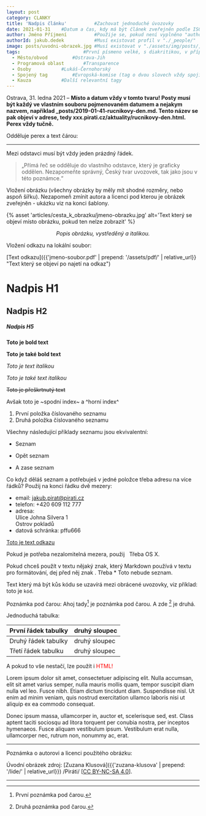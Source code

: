 ```yaml
---
layout: post
category: CLANKY
title: 'Nadpis článku'			#Zachovat jednoduché úvozovky
date: 2021-01-31	#Datum a čas, kdy má být článek zveřejněn podle ISO8601
author: Jméno Příjmení			#Použije se, pokud není vyplněno "authorId"
authorId: jakub.dedek			#Musí existovat profil v "./_people/"
image: posts/uvodni-obrazek.jpg	#Musí existovat v "./assets/img/posts/, rozlišení 1200x628px"
tags:						#První písmeno velké, s diakritikou, v případě dvou slov (např. jméno a příjmení) spojené pomlčkou. Seznam již použitých tagů je zde: https://mrak.pirati.cz/s/aJM27bpD7QfDCwg
  - Město/obvod			#Ostrava-Jih
  - Programová oblast		#Transparence
  - Osoby			#Lukáš-Černohorský
  - Spojený tag			#Evropská-komise (tag o dvou slovech vždy spojit pomocí "-")
  - Kauza			#Další relevantní tagy
---
```


Ostrava, 31. ledna 2021 – **Místo a datum vždy v tomto tvaru! Posty musí být každý ve vlastním souboru pojmenovaném datumem a nejakym nazvem, například _posts/2019-01-41-rucnikovy-den.md. Tento název se pak objeví v adrese, tedy xxx.pirati.cz/aktuality/rucnikovy-den.html. Perex vždy tučně.**

Odděluje perex a text čárou:
<hr />

Mezi odstavci musí být vždy jeden prázdný řádek.

> „Přímá řeč se odděluje do vlastního odstavce, který je graficky oddělen. Nezapomeňte správný, Český tvar uvozovek, tak jako jsou v této poznámce.“

Vložení obrázku (všechny obrázky by měly mít shodné rozměry, nebo aspoň šířku). Nezapomeň zmínit autora a licenci pod kterou je obrázek zveřejněn - ukázku viz na konci šablony.

{% asset 'articles/cesta_k_obrazku/jmeno-obrazku.jpg' alt='Text který se objeví místo obrázku, pokud ten nelze zobrazit' %}

<p style="text-align: center">
<i>Popis obrázku, vystředěný a italikou.</i>
</p>

Vložení odkazu na lokální soubor:

[Text odkazu]({{'jmeno-soubor.pdf' | prepend: '/assets/pdf/' | relative_url}} "Text který se objeví po najetí na odkaz")

# Nadpis H1

## Nadpis H2

##### Nadpis H5

**Toto je bold text**

__Toto je také bold text__

*Toto je text italikou*

_Toto je také text italikou_

~~Toto je přeškrtnutý text~~

Avšak toto je ~spodní index~  a ^horní index^

1. První položka číslovaného seznamu
2. Druhá položka číslovaného seznamu

Všechny následující příklady seznamu jsou ekvivalentní:

* Seznam

- Opět seznam

+ A zase seznam

Co když děláš seznam a potřebuješ v jedné položce třeba adresu na více řádků? Použij na konci řádku dvě mezery:

- email: jakub.pirat@pirati.cz
- telefon: +420 609 112 777
- adresa:  
Ulice Johna Silvera 1  
Ostrov pokladů  
- datová schránka: pffu666

[Toto je text odkazu](https://www.pirati.cz "Text který se objeví po najetí na odkaz")

Pokud je potřeba nezalomitelná mezera, použij &nbsp;
Třeba OS&nbsp;X.

Pokud chceš použít v textu nějaký znak, který Markdown používá v textu pro formátování, dej před něj znak \.
Třeba \* Toto nebude seznam.

Text který má být kůs kódu se uzavírá mezi obrácené uvozovky, viz příklad:
 toto je `kód`.

Poznámka pod čarou:
Ahoj tady[^1] je poznámka pod čarou. A zde [^2] je druhá.

[^1]: První poznámka pod čarou.
[^2]: Druhá poznámka pod čarou.

Jednoduchá tabulka:

| **První řádek tabulky** | **druhý sloupec** |
|---|---|
| Druhý řádek tabulky | druhý sloupec |
| Třetí řádek tabulku | druhý sloupec |

A pokud to vše nestačí, lze použít i  <font color="red">HTML!</font>

Lorem ipsum dolor sit amet, consectetuer adipiscing elit. Nulla accumsan, elit sit amet varius semper, nulla mauris mollis quam, tempor suscipit diam nulla vel leo. Fusce nibh. Etiam dictum tincidunt diam. Suspendisse nisl. Ut enim ad minim veniam, quis nostrud exercitation ullamco laboris nisi ut aliquip ex ea commodo consequat.

Donec ipsum massa, ullamcorper in, auctor et, scelerisque sed, est. Class aptent taciti sociosqu ad litora torquent per conubia nostra, per inceptos hymenaeos. Fusce aliquam vestibulum ipsum. Vestibulum erat nulla, ullamcorper nec, rutrum non, nonummy ac, erat.

---

Poznámka o autorovi a licenci použitého obrázku:

Úvodní obrázek zdroj: [Zuzana Klusová]({{'zuzana-klusova' | prepend: '/lide/' | relative_url}}) /Piráti/ \[[CC BY-NC-SA 4.0](https://creativecommons.org/licenses/by-nc-sa/4.0/deed.cs)\].

- - -
